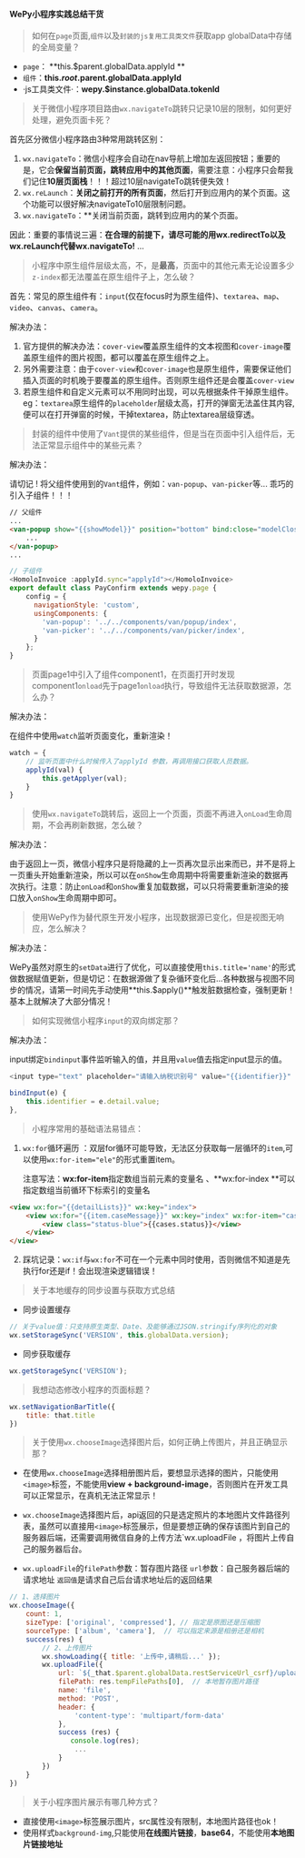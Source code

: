 #### WePy小程序实践总结干货

> 如何在`page`页面,`组件`以及`封装的js复用工具类文件`获取app globalData中存储的全局变量？

- `page`： **this.$parent.globalData.applyId **
- `组件`：**this.$root.$parent.globalData.applyId**
- ·js工具类文件·：**wepy.$instance.globalData.tokenId**

> 关于微信小程序项目路由`wx.navigateTo`跳转只记录10层的限制，如何更好处理，避免页面卡死？

首先区分微信小程序路由3种常用跳转区别：

1. `wx.navigateTo`：微信小程序会自动在nav导航上增加左返回按钮；重要的是，它会**保留当前页面，跳转应用中的其他页面**，需要注意：小程序只会帮我们记住**10层页面栈**！！！超过10层navigateTo跳转便失效！
2. `wx.reLaunch`：**关闭之前打开的所有页面**，然后打开到应用内的某个页面。这个功能可以很好解决navigateTo10层限制问题。
3. `wx.navigateTo`：**关闭当前页面，跳转到应用内的某个页面。

 因此：重要的事情说三遍：**在合理的前提下，请尽可能的用wx.redirectTo以及wx.reLaunch代替wx.navigateTo!** ...

> 小程序中原生组件层级太高，不，是**最高**，页面中的其他元素无论设置多少`z-index`都无法覆盖在原生组件子上，怎么破？

首先：常见的原生组件有：`input`(仅在focus时为原生组件)、`textarea`、`map`、`video`、`canvas`、`camera`。

解决办法：

1. 官方提供的解决办法：`cover-view`覆盖原生组件的文本视图和`cover-image`覆盖原生组件的图片视图，都可以覆盖在原生组件之上。
2. 另外需要注意：由于`cover-view`和`cover-image`也是原生组件，需要保证他们插入页面的时机晚于要覆盖的原生组件。否则原生组件还是会覆盖`cover-view`
3. 若原生组件和自定义元素可以不用同时出现，可以先根据条件干掉原生组件。eg：`textarea`原生组件的`placeholder`层级太高，打开的弹窗无法盖住其内容,便可以在打开弹窗的时候，干掉textarea，防止textarea层级穿透。

> 封装的组件中使用了`Vant`提供的某些组件，但是当在页面中引入组件后，无法正常显示组件中的某些元素？

解决办法：

请切记 ! 将父组件使用到的`Vant`组件，例如：`van-popup`、`van-picker`等... 乖巧的引入子组件！！！

```html
// 父组件
...
<van-popup show="{{showModel}}" position="bottom" bind:close="modelClose">
    ...
</van-popup>
...
```

```javascript
// 子组件
<HomoloInvoice :applyId.sync="applyId"></HomoloInvoice>
export default class PayConfirm extends wepy.page {
    config = {
      navigationStyle: 'custom',
      usingComponents: {
        'van-popup': '../../components/van/popup/index',
        'van-picker': '../../components/van/picker/index',
      }
    };
}
```

> 页面page1中引入了组件component1，在页面打开时发现component1`onload`先于page1`onload`执行，导致组件无法获取数据源，怎么办？

解决办法：

在组件中使用`watch`监听页面变化，重新渲染！

```javascript
watch = {
    // 监听页面中什么时候传入了applyId 参数，再调用接口获取人员数据。
    applyId(val) {
        this.getApplyer(val);
    }
}
```

> 使用`wx.navigateTo`跳转后，返回上一个页面，页面不再进入`onLoad`生命周期，不会再刷新数据，怎么破？

解决办法：

由于返回上一页，微信小程序只是将隐藏的上一页再次显示出来而已，并不是将上一页重头开始重新渲染，所以可以在`onShow`生命周期中将需要重新渲染的数据再次执行。注意：防止`onLoad`和`onShow`重复加载数据，可以只将需要重新渲染的接口放入`onShow`生命周期中即可。

> 使用WePy作为替代原生开发小程序，出现数据源已变化，但是视图无响应，怎么解决？

解决办法：

WePy虽然对原生的`setData`进行了优化，可以直接使用`this.title='name'`的形式做数据赋值更新，但是切记：在数据源做了复杂循环变化后...各种数据与视图不同步的情况，请第一时间先手动使用**this.$apply()**触发脏数据检查，强制更新！基本上就解决了大部分情况！

> 如何实现微信小程序`input`的双向绑定那？

解决办法：

input绑定`bindinput`事件监听输入的值，并且用`value`值去指定input显示的值。

```javascript
<input type="text" placeholder="请输入纳税识别号" value="{{identifier}}" bindinput="bindInput" />

bindInput(e) {
    this.identifier = e.detail.value;
},
```

> 小程序常用的基础语法易错点：

1. `wx:for`循环遍历 ：双层for循环可能导致，无法区分获取每一层循环的`item`,可以使用`wx:for-item="ele"`的形式重置item。

   注意写法：**wx:for-item**指定数组当前元素的变量名 、**wx:for-index **可以指定数组当前循环下标索引的变量名

```html
<view wx:for="{{detailLists}}" wx:key="index">
    <view wx:for="{{item.caseMessage}}" wx:key="index" wx:for-item="cases" class="case-list-box">
        <view class="status-blue">{{cases.status}}</view>
    </view>
</view>
```

2. 踩坑记录：`wx:if`与`wx:for`不可在一个元素中同时使用，否则微信不知道是先执行for还是if！会出现渲染逻辑错误！

> 关于本地缓存的同步设置与获取方式总结

- 同步设置缓存

```javascript
// 关于value值：只支持原生类型、Date、及能够通过JSON.stringify序列化的对象  
wx.setStorageSync('VERSION', this.globalData.version);
```

- 同步获取缓存

```javascript
wx.getStorageSync('VERSION');
```

> 我想动态修改小程序的页面标题？

```javascript
wx.setNavigationBarTitle({
    title: that.title
})
```

>关于使用`wx.chooseImage`选择图片后，如何正确上传图片，并且正确显示那？

- 在使用`wx.chooseImage`选择相册图片后，要想显示选择的图片，只能使用`<image>`标签，不能使用**view + background-image**，否则图片在开发工具可以正常显示，在真机无法正常显示！

- `wx.chooseImage`选择图片后，api返回的只是选定照片的本地图片文件路径列表，虽然可以直接用`<image>`标签展示，但是要想正确的保存该图片到自己的服务器后端，还需要调用微信自身的上传方法`wx.uploadFile ，将图片上传自己的服务器后台。
- `wx.uploadFile`的`filePath`参数：暂存图片路径  `url`参数：自己服务器后端的请求地址  `返回值`是请求自己后台请求地址后的返回结果

```javascript
// 1、选择图片
wx.chooseImage({
    count: 1,
    sizeType: ['original', 'compressed'], // 指定是原图还是压缩图
    sourceType: ['album', 'camera'],  // 可以指定来源是相册还是相机
    success(res) {
        // 2、上传图片
        wx.showLoading({ title: '上传中,请稍后...' });
        wx.uploadFile({
            url: `${_that.$parent.globalData.restServiceUrl_csrf}/upload`, // 自己后台的请求地址
            filePath: res.tempFilePaths[0],  // 本地暂存图片路径
            name: 'file',
            method: 'POST',
            header: {
                'content-type': 'multipart/form-data'
            },
            success (res) {
               console.log(res);
                ...
            }
        })
    }
})
```

> 关于小程序图片展示有哪几种方式？

- 直接使用`<image>`标签展示图片，src属性没有限制，本地图片路径也ok！
- 使用样式`background-img`,只能使用**在线图片链接**，**base64**，不能使用**本地图片链接地址**

